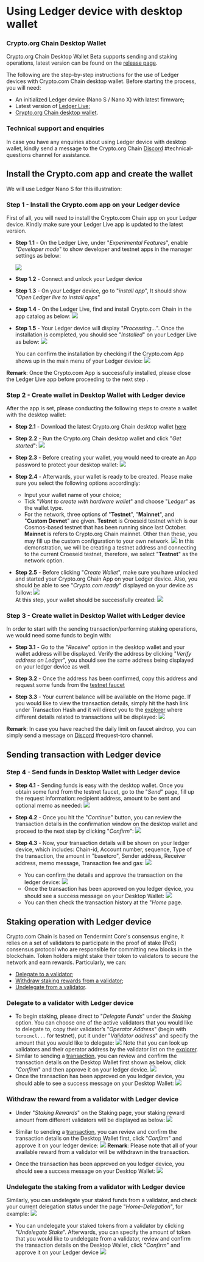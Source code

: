 # Using Ledger device with desktop wallet

### Crypto.org Chain Desktop Wallet 
Crypto.org Chain Desktop Wallet Beta supports sending and staking operations, latest version can be found on the [release page](https://github.com/crypto-com/chain-desktop-wallet/releases). 


The following are the step-by-step instructions for the use of Ledger devices with Crypto.com Chain desktop wallet. Before starting the process, you will need:
 
- An initialized Ledger device (Nano S / Nano X) with latest firmware;
- Latest version of [Ledger Live](https://www.ledger.com/ledger-live);
- [Crypto.org Chain desktop wallet](https://github.com/crypto-com/chain-desktop-wallet/releases).


### Technical support and enquiries
In case you have any enquiries about using Ledger device with desktop wallet, kindly send a message to the Crypto.org Chain [Discord](https://discord.gg/pahqHz26q4) #technical-questions channel for assistance.


## Install the Crypto.com app and create the wallet  
We will use Ledger Nano S for this illustration:
### Step 1 - Install the Crypto.com app on your Ledger device

First of all, you will need to install the Crypto.com Chain app on your Ledger device. Kindly make sure your Ledger Live app is updated to the latest version. 

- **Step 1.1** - On the Ledger Live, under "*Experimental Features*", enable "*Developer mode*" to show developer and testnet apps in the manager settings as below:

    <img src="./assets/ledger_desktop_wallet/s1-1.png" />

- **Step 1.2** - Connect and unlock your Ledger device

- **Step 1.3** - On your Ledger device, go to "*install app*", It should show "*Open Ledger live to install apps*"

- **Step 1.4** - On the Ledger Live, find and install Crypto.com Chain in the app catalog as below:
        <img src="./assets/ledger_desktop_wallet/s1-4.png" />

- **Step 1.5** - Your Ledger device will display "*Processing…*". Once the installation is completed, you should see "*Installed*" on your Ledger Live as below:
        <img src="./assets/ledger_desktop_wallet/s1-5.png" />

    You can confirm the installation by checking if the Crypto.com App shows up in the main menu of your Ledger device:
            <img src="./assets/ledger_desktop_wallet/s1-5-1.jpeg" />

**Remark**: Once the Crypto.com App is successfully installed, please close the Ledger Live app before proceeding to the next step .

### Step 2 - Create wallet in Desktop Wallet with Ledger device

After the app is set, please conducting the following steps to create a wallet with the desktop wallet: 

- **Step 2.1** - Download the latest Crypto.org Chain desktop wallet [here](https://github.com/crypto-com/chain-desktop-wallet/releases)

- **Step 2.2** - Run the Crypto.org Chain desktop wallet and click "*Get started*":
        <img src="./assets/ledger_desktop_wallet/s2-2.png" />

- **Step 2.3** - Before creating your wallet, you would need to create an App password to protect your desktop wallet:
        <img src="./assets/ledger_desktop_wallet/s2-3.png" />

- **Step 2.4** - Afterwards, your wallet is ready to be created. Please make sure you select the following options accordingly:

    - Input your wallet name of your choice;
    - Tick "*Want to create with hardware wallet*" and choose "*Ledger*" as the wallet type. 
    - For the network, three options of "**Testnet**", "**Mainnet**", and "**Custom Devnet**" are given. **Testnet** is Croeseid testnet which is our Cosmos-based testnet that has been running since last October. **Mainnet** is refers to Crypto.org Chain mainnet. Other than these, you may fill up the custom configuration to your own network.
        <img src="./assets/ledger_desktop_wallet/s2-4.png" />
    In this demonstration, we will be creating a testnet address and connecting to the current Croeseid testnet, therefore, we select "**Testnet**" as the network option. 

- **Step 2.5** - Before clicking "*Create Wallet*", make sure you have unlocked and started your Crypto.org Chain App on your Ledger device. Also, you should be able to see "*Crypto.com ready*" displayed on your device as follow: 
        <img src="./assets/ledger_desktop_wallet/s2-5.jpeg" />    
    At this step, your wallet should be successfully created:
            <img src="./assets/ledger_desktop_wallet/s2-5-1.png" />


### Step 3 - Create wallet in Desktop Wallet with Ledger device
In order to start with the sending transaction/performing staking operations, we would need some funds to begin with:

- **Step 3.1** - Go to the "*Receive*" option in the desktop wallet and your wallet address will be displayed. Verify the address by clicking "*Verify address on Ledger*", you should see the same address being displayed on your ledger device as well.

- **Step 3.2** - Once the address has been confirmed, copy this address and request some funds from the [testnet faucet](https://chain.crypto.com/faucet)

- **Step 3.3** - Your current balance will be available on the Home page. If you would like to view the transaction details, simply hit the hash link under Transaction Hash and it will direct you to the [explorer](https://crypto.org/explorer/) where different details related to transactions will be displayed:
            <img src="./assets/ledger_desktop_wallet/s3-3.png" />

**Remark**: In case you have reached the daily limit on faucet airdrop, you can simply send a message on [Discord](https://discord.gg/pahqHz26q4) #request-tcro channel.

## Sending transaction with Ledger device

### Step 4 - Send funds in Desktop Wallet with Ledger device 

- **Step 4.1** - Sending funds is easy with the desktop wallet. Once you obtain some fund from the testnet faucet, go to the "*Send*" page, fill up the request information: recipient address, amount to be sent and optional memo as needed:
            <img src="./assets/ledger_desktop_wallet/s4-1.png" />

- **Step 4.2** - Once you hit the "*Continue*" button, you can review the transaction details in the confirmation window on the desktop wallet and proceed to the next step by clicking "*Confirm*":
            <img src="./assets/ledger_desktop_wallet/s4-2.png" />

- **Step 4.3** - Now, your transaction details will be shown on your ledger device, which includes: 
Chain-id, Account number, sequence, Type of the transaction, the amount in "basetcro", Sender address, Receiver address, memo message, Transaction fee and gas:
            <img src="./assets/ledger_desktop_wallet/s4-3-1.jpeg" />
    - You can confirm the details and approve the transaction on the ledger device:
                <img src="./assets/ledger_desktop_wallet/s4-3-2.jpeg" />
    - Once the transaction has been approved on you ledger device, you should see a success message on your Desktop Wallet:
                <img src="./assets/ledger_desktop_wallet/s4-3-3.png" />
    - You can then check the transaction history at the "*Home* page. 

## Staking operation with Ledger device

Crypto.com Chain is based on Tendermint Core's consensus engine, it relies on a set of validators to participate in the proof of stake (PoS) consensus protocol who are responsible for committing new blocks in the blockchain. Token holders might stake their token to validators to secure the network and earn rewards. Particularly, we can:

- [Delegate to a validator](#delegate-to-a-validator-with-ledger-device);
- [Withdraw staking rewards from a validator](#withdraw-the-reward-from-a-validator-with-ledger-device);
- [Undelegate from a validator](#undelegate-the-staking-from-a-validator-with-ledger-device).


### Delegate to a validator with Ledger device

- To begin staking, please direct to "*Delegate Funds*" under the *Staking* option. You can choose one of the active validators that you would like to delegate to, copy their validator’s "*Operator Address*" (begin with `tcrocncl...` for testnet), put it under "*Validator address*" and specify the amount that you would like to delegate:
            <img src="./assets/ledger_desktop_wallet/s6.png" />
    Note that you can look up validators and their operator address by the validator list on the [explorer](https://crypto.org/explorer/validators).
- Similar to sending a [transaction](#step-4-send-funds-in-desktop-wallet-with-ledger-device), you can review and confirm the transaction details on the Desktop Wallet first shown as below, click "*Confirm*" and then approve it on your ledger device. 
            <img src="./assets/ledger_desktop_wallet/s6-2.png" />
- Once the transaction has been approved on you ledger device, you should able to see a success message on your Desktop Wallet:
            <img src="./assets/ledger_desktop_wallet/s6-3.png" />

### Withdraw the reward from a validator with Ledger device

- Under "*Staking Rewards*" on the Staking page, your staking reward amount from different validators will be displayed as below:
            <img src="./assets/ledger_desktop_wallet/s7-1.png" />
- Similar to sending a [transaction](#step-4-send-funds-in-desktop-wallet-with-ledger-device), you can review and confirm the transaction details on the Desktop Wallet first, click "*Confirm*" and approve it on your ledger device:
            <img src="./assets/ledger_desktop_wallet/s7-2.png" />
**Remark**: Please note that all of your available reward from a validator will be withdrawn in the transaction.

- Once the transaction has been approved on you ledger device, you should see a success message on your Desktop Wallet:
            <img src="./assets/ledger_desktop_wallet/s7-3.png" />

### Undelegate the staking from a validator with Ledger device

Similarly, you can undelegate your staked funds from a validator, and check your current delegation status under the page "*Home-Delegation*", for example: 
            <img src="./assets/ledger_desktop_wallet/s8-1.png" />
- You can undelegate your staked tokens from a validator by clicking "*Undelegate Stake*". Afterwards, you can specify the amount of token that you would like to undelegate from a validator, review and confirm the transaction details on the Desktop Wallet, click "*Confirm*" and approve it on your Ledger device 
            <img src="./assets/ledger_desktop_wallet/s8-2.png" />
